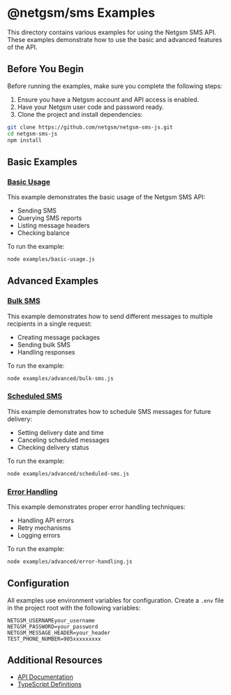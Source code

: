 # @netgsm/sms Examples

This directory contains various examples for using the Netgsm SMS API. These examples demonstrate how to use the basic and advanced features of the API.

## Before You Begin

Before running the examples, make sure you complete the following steps:

1. Ensure you have a Netgsm account and API access is enabled.
2. Have your Netgsm user code and password ready.
3. Clone the project and install dependencies:

```bash
git clone https://github.com/netgsm/netgsm-sms-js.git
cd netgsm-sms-js
npm install
```

## Basic Examples

### [Basic Usage](./basic-usage.js)

This example demonstrates the basic usage of the Netgsm SMS API:

- Sending SMS
- Querying SMS reports
- Listing message headers
- Checking balance

To run the example:

```bash
node examples/basic-usage.js
```

## Advanced Examples

### [Bulk SMS](./advanced/bulk-sms.js)

This example demonstrates how to send different messages to multiple recipients in a single request:

- Creating message packages
- Sending bulk SMS
- Handling responses

To run the example:

```bash
node examples/advanced/bulk-sms.js
```

### [Scheduled SMS](./advanced/scheduled-sms.js)

This example demonstrates how to schedule SMS messages for future delivery:

- Setting delivery date and time
- Canceling scheduled messages
- Checking delivery status

To run the example:

```bash
node examples/advanced/scheduled-sms.js
```

### [Error Handling](./advanced/error-handling.js)

This example demonstrates proper error handling techniques:

- Handling API errors
- Retry mechanisms
- Logging errors

To run the example:

```bash
node examples/advanced/error-handling.js
```

## Configuration

All examples use environment variables for configuration. Create a `.env` file in the project root with the following variables:

```
NETGSM_USERNAMEyour_username
NETGSM_PASSWORD=your_password
NETGSM_MESSAGE_HEADER=your_header
TEST_PHONE_NUMBER=905xxxxxxxxx
```

## Additional Resources

- [API Documentation](../docs/README.md)
- [TypeScript Definitions](../src/types.ts)